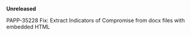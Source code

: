 **Unreleased**

PAPP-35228 Fix: Extract Indicators of Compromise from docx files with embedded HTML
